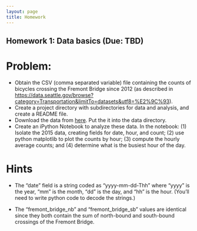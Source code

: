 ```yaml
---
layout: page
title: Homework
---
```


## Homework 1: Data basics (Due: TBD)

# Problem: 
- Obtain the CSV (comma separated variable) file containing the counts of bicycles crossing the Fremont Bridge since 2012 (as described in https://data.seattle.gov/browse?category=Transportation&limitTo=datasets&utf8=%E2%9C%93). 
- Create a project directory with subdirectories for data and analysis, and create a README file. 
- Download the data from [here](https://data.seattle.gov/resource/4xy5-26gy.csv). Put the it into the data directory.
- Create an iPython Notebook to analyze these data. In the notebook: (1) Isolate the 2015 data, creating fields for date, hour, and count; (2) use python matplotlib to plot the counts by hour;  (3) compute the hourly average counts; and (4) determine what is the busiest hour of the day.

# Hints 

- The “date” field is a string coded as “yyyy-mm-dd-Thh” where “yyyy” is the year, “mm” is the month, “dd” is the day, and “hh” is the hour. (You’ll need to write python code to decode the strings.)

- The “fremont_bridge_nb” and “fremont_bridge_sb” values are identical since they both contain the sum of north-bound and south-bound crossings of the Fremont Bridge.


